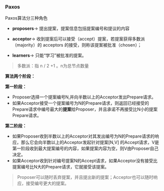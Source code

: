 ### Paxos
Paxos算法分三种角色

- **proposers**-> 提出提案，提案信息包括提案编号和提议的内容

- **acceptor**-> 收到提案后可以接受（accept）提案，若提案获得多数派（majority）的 acceptors 的接受，则称该提案被批准（chosen）；

- **learners**-> 只能“学习”被批准的提案。

> 多数派：指 n / 2 +1 。n为总节点数量

**算法两个阶段：**

**第一阶段：** 
- Proposer选择一个提案编号N,并向半数以上的Acceptor发出Prepare请求。
- 如果Acceptor接受一个提案编号为N的Prepare请求，则返回已经接受的Prepare请求中编号最大的**提案**给Proposer，并且承诺不再接受比N小的提案Prepare请求。

**第二阶段：** 
- 如果Proposer收到半数以上的Acceptor对其发出编号为N的Prepare请求的响应，那么它会向半数以上的Acceptor发起针对提案[N,V]
  的Accept请求，V是第一阶段收到最大提案编号的内容，如果提案内容为空，则V由Proposer自己决定。
- 如果Acceptor收到针对编号提案N的Accept请求，如果Acceptor没有接受比提案编号比N大的Prepare请求，它就接受该提案。

> Proposer可以随时丢弃提案，并且提出新的提案；Acceptor也可以随时响应，接受编号更大的提案。